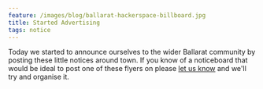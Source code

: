 ```yaml
---
feature: /images/blog/ballarat-hackerspace-billboard.jpg
title: Started Advertising
tags: notice
---
```

Today we started to announce ourselves to the wider Ballarat community by posting these little notices around town. If you know of a noticeboard that would be ideal to post one of these flyers on please [let us know](mailto:hello@bhack.in) and we'll try and organise it.

